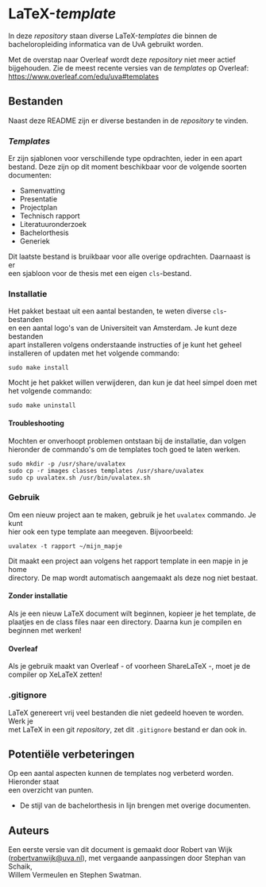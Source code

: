 # LaTeX-*template*
In deze *repository* staan diverse LaTeX-*templates* die binnen de  
bacheloropleiding informatica van de UvA gebruikt worden.

Met de overstap naar Overleaf wordt deze *repository* niet meer 
actief bijgehouden. Zie de meest recente versies van de *templates*
op Overleaf: <https://www.overleaf.com/edu/uva#templates>

## Bestanden
Naast deze README zijn er diverse bestanden in de *repository* te vinden.

### *Templates*
Er zijn sjablonen voor verschillende type opdrachten, ieder in een apart  
bestand. Deze zijn op dit moment beschikbaar voor de volgende soorten  
documenten:

* Samenvatting
* Presentatie
* Projectplan
* Technisch rapport
* Literatuuronderzoek
* Bachelorthesis
* Generiek

Dit laatste bestand is bruikbaar voor alle overige opdrachten. Daarnaast is er  
een sjabloon voor de thesis met een eigen `cls`-bestand.

### Installatie
Het pakket bestaat uit een aantal bestanden, te weten diverse `cls`-bestanden  
en een aantal logo's van de Universiteit van Amsterdam. Je kunt deze bestanden  
apart installeren volgens onderstaande instructies of je kunt het geheel  
installeren of updaten met het volgende commando:

    sudo make install

Mocht je het pakket willen verwijderen, dan kun je dat heel simpel doen met  
het volgende commando:  

    sudo make uninstall

#### Troubleshooting
Mochten er onverhoopt problemen ontstaan bij de installatie, dan volgen  
hieronder de commando's om de templates toch goed te laten werken.  

    sudo mkdir -p /usr/share/uvalatex
    sudo cp -r images classes templates /usr/share/uvalatex
	sudo cp uvalatex.sh /usr/bin/uvalatex.sh

### Gebruik
Om een nieuw project aan te maken, gebruik je het `uvalatex` commando. Je kunt  
hier ook een type template aan meegeven. Bijvoorbeeld:  

    uvalatex -t rapport ~/mijn_mapje

Dit maakt een project aan volgens het rapport template in een mapje in je home  
directory. De map wordt automatisch aangemaakt als deze nog niet bestaat.  

#### Zonder installatie
Als je een nieuw LaTeX document wilt beginnen, kopieer je het template, de  
plaatjes en de class files naar een directory. Daarna kun je compilen en  
beginnen met werken!  

#### Overleaf

Als je gebruik maakt van Overleaf - of voorheen ShareLaTeX -, moet je de 
compiler op XeLaTeX zetten!

### .gitignore
LaTeX genereert vrij veel bestanden die niet gedeeld hoeven te worden. Werk je  
met LaTeX in een git *repository*, zet dit `.gitignore` bestand er dan ook in.  

## Potentiële verbeteringen
Op een aantal aspecten kunnen de templates nog verbeterd worden. Hieronder staat  
een overzicht van punten.

* De stijl van de bachelorthesis in lijn brengen met overige documenten.

## Auteurs

Een eerste versie van dit document is gemaakt door Robert van Wijk  
(robertvanwijk@uva.nl), met vergaande aanpassingen door Stephan van Schaik,  
Willem Vermeulen en Stephen Swatman.
